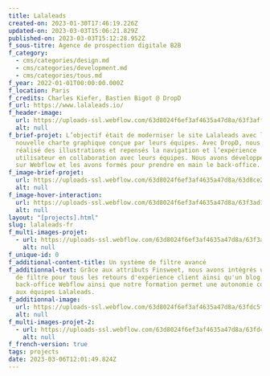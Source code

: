 ```yaml
---
title: Lalaleads
created-on: 2023-01-30T17:46:19.226Z
updated-on: 2023-03-03T15:06:21.829Z
published-on: 2023-03-03T15:12:28.952Z
f_sous-titre: Agence de prospection digitale B2B
f_category:
  - cms/categories/design.md
  - cms/categories/development.md
  - cms/categories/tous.md
f_year: 2022-01-01T00:00:00.000Z
f_location: Paris
f_credits: Charles Kiefer, Bastien Bigot @ DropD
f_url: https://www.lalaleads.io/
f_header-image:
  url: https://uploads-ssl.webflow.com/63d8024f6ef3af4635a47d8a/63f3aff1192b94da66992305_63f3aee736f12513c870c99e_img1.webp
  alt: null
f_brief-projet: L’objectif était de moderniser le site Lalaleads avec la
  nouvelle charte graphique conçue par leurs équipes. Avec DropD, nous avons
  réalisé des illustrations et repensés la navigation et l’expérience
  utilisateur en collaboration avec leurs équipes. Nous avons développé le site
  sur Webflow et les avons formés pour prendre en main le back-office.
f_image-brief-projet:
  url: https://uploads-ssl.webflow.com/63d8024f6ef3af4635a47d8a/63d8ce20f34469bb618a8ad0_amelioration%20continue.png
  alt: null
f_image-hover-interaction:
  url: https://uploads-ssl.webflow.com/63d8024f6ef3af4635a47d8a/63f3ad1142d1b75efb40140c_hoverimg.webp
  alt: null
layout: "[projects].html"
slug: lalaleads-fr
f_multi-images-projet:
  - url: https://uploads-ssl.webflow.com/63d8024f6ef3af4635a47d8a/63f3aff8d1e333e585f3f5c8_63f3aee642d1b75be6403c7f_img4.webp
    alt: null
f_unique-id: 0
f_additional-content-title: Un système de filtre avancé
f_additionnal-text: Grâce aux attributs Finsweet, nous avons intégrés un système
  de filtre pour tous les retours d'expérience client ainsi qu'un blog. Le
  back-office Webflow ainsi que notre formation permet une autonomie complète
  aux équipes Lalaleads.
f_additionnal-image:
  url: https://uploads-ssl.webflow.com/63d8024f6ef3af4635a47d8a/63fdc5f9d91d0d448adcbe3d_img3.png
  alt: null
f_multi-images-projet-2:
  - url: https://uploads-ssl.webflow.com/63d8024f6ef3af4635a47d8a/63fdc619710e64b62b7c5c8e_img2.png
    alt: null
f_french-version: true
tags: projects
date: 2023-03-06T12:01:49.824Z
---
```


